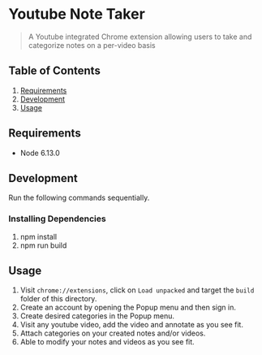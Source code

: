 # Youtube Note Taker

> A Youtube integrated Chrome extension allowing users to take and categorize notes on a per-video basis

## Table of Contents

1. [Requirements](#requirements)
1. [Development](#development)
1. [Usage](#Usage)

## Requirements

- Node 6.13.0

## Development

Run the following commands sequentially.

### Installing Dependencies

1. npm install
2. npm run build

## Usage

1. Visit `chrome://extensions`, click on `Load unpacked` and target the `build` folder of this directory.
2. Create an account by opening the Popup menu and then sign in.
3. Create desired categories in the Popup menu.
4. Visit any youtube video, add the video and annotate as you see fit.
5. Attach categories on your created notes and/or videos.
6. Able to modify your notes and videos as you see fit.
